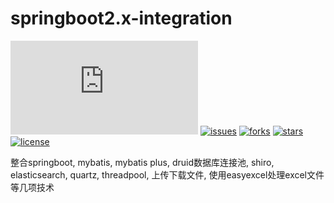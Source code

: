 # springboot2.x-integration
[![geyan](https://tool.lu/shield/ajax.html?color=%23007EC6&subject=%E6%9C%80%E5%85%89%E9%98%B4&status=%E8%B9%89%E8%B7%8E%E9%94%99%E6%B6%88%E7%A3%A8%E8%BF%87%EF%BC%8C%E6%9C%80%E6%98%AF%E5%85%89%E9%98%B4%E5%8C%96%E6%B5%AE%E6%B2%AB)](https://tool.lu/shield/ajax.html?color=%23007EC6&subject=%E6%9C%80%E5%85%89%E9%98%B4&status=%E8%B9%89%E8%B7%8E%E9%94%99%E6%B6%88%E7%A3%A8%E8%BF%87%EF%BC%8C%E6%9C%80%E6%98%AF%E5%85%89%E9%98%B4%E5%8C%96%E6%B5%AE%E6%B2%AB)
[![issues](https://img.shields.io/github/issues/prayjourney/springboot2.x-integration)](https://img.shields.io/github/issues/prayjourney/springboot2.x-integration)
[![forks](https://img.shields.io/github/forks/prayjourney/springboot2.x-integration)](https://img.shields.io/github/forks/prayjourney/springboot2.x-integration)
[![stars](https://img.shields.io/github/stars/prayjourney/springboot2.x-integration)](https://img.shields.io/github/stars/prayjourney/springboot2.x-integration)
[![license](https://img.shields.io/github/license/prayjourney/springboot2.x-integration)](https://img.shields.io/github/license/prayjourney/springboot2.x-integration)

整合springboot, mybatis, mybatis plus, druid数据库连接池, shiro, elasticsearch, quartz, threadpool, 上传下载文件, 使用easyexcel处理excel文件等几项技术

